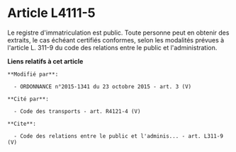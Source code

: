# Article L4111-5

Le registre d'immatriculation est public. Toute personne peut en obtenir des extraits, le cas échéant certifiés conformes,
selon les modalités prévues à l'article L. 311-9 du code des relations entre le public et l'administration.

**Liens relatifs à cet article**

	**Modifié par**:

	  - ORDONNANCE n°2015-1341 du 23 octobre 2015 - art. 3 (V)

	**Cité par**:

	  - Code des transports - art. R4121-4 (V)

	**Cite**:

	  - Code des relations entre le public et l'adminis... - art. L311-9 (V)
